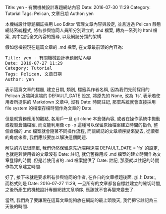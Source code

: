 Title: yen - 有關機械設計專題網站內容
Date: 2016-07-30 11:29
Category: Tutorial
Tags: Pelican, 文章日期
Author: yen

本機械設計專題網誌採用 Leo Editor 管理文章內容與設定, 並且透過 Pelican 靜態網誌系統程式, 將各參與協同人員所分別建立的 .md 檔案, 轉為一系列的 html 檔案, 其中包括全文內容的搜尋, 以及網誌分類的架構.

<!-- PELICAN_END_SUMMARY -->

假如您檢視現在這篇文章的 .md 檔案, 在文章最前頭的內容為:

<pre class="brush: jscript">
Title: yen - 有關機械設計專題網站內容
Date: 2016-07-27 11:29
Category: Tutorial
Tags: Pelican, 文章日期
Author: yen
</pre>

表示這篇文章的標題, 建立日期, 類別, 標籤與作者名稱, 因為我們先前採用的 Pelican 近端與遠端的 DEFAULT_DATE 設定, 將原先的 None, 改為 'fs', 表示若使用者所提供的 Markdown 文章中, 沒有 Date: 時間註記, 那麼系統就會直接採用 file system 的檔案存檔時間作為文章的 Date.

但是就實務應用的觀點, 各用戶一旦 git clone 本倉儲內容, 或者在操作系統中搬動或複製倉儲檔案, 而沒能利用像 cp -p 這種可以保留原始檔案建立時間的指令, 整個倉儲的 .md 檔案就會隨著不同操作流程, 而讓網誌的文章順序變來變去, 從讀者的角度來看, 我們應該要加以解決這個問題.

解決的方法很簡單, 我們仍然保留原先近端與遠端 DEFAULT_DATE = 'fs' 的設定, 也就是若使用者的文章沒有 Date: 註記, 就仍舊採用該 .md 檔案的建立時間作為文章登錄的時間 ,但是若使用者的 .md 檔案提供了 Date: 註記, 那麼就以註記的時間作為文章建立時間.

好了, 接下來就是要求所有參與協同的作者, 在各自的文章標題後面, 加上 Date:, 而格式則是 Date: 2016-07-27 11:29, 一旦所有的文章都各自標註建立的確切時間, 之後所產生的機械設計專題網誌文章順序, 應該就不會再變來變去了.

當然, 我們為了要讓現在這篇文章能夠放在網誌的最上頭幾天, 我們把它註記為三天後的時間.